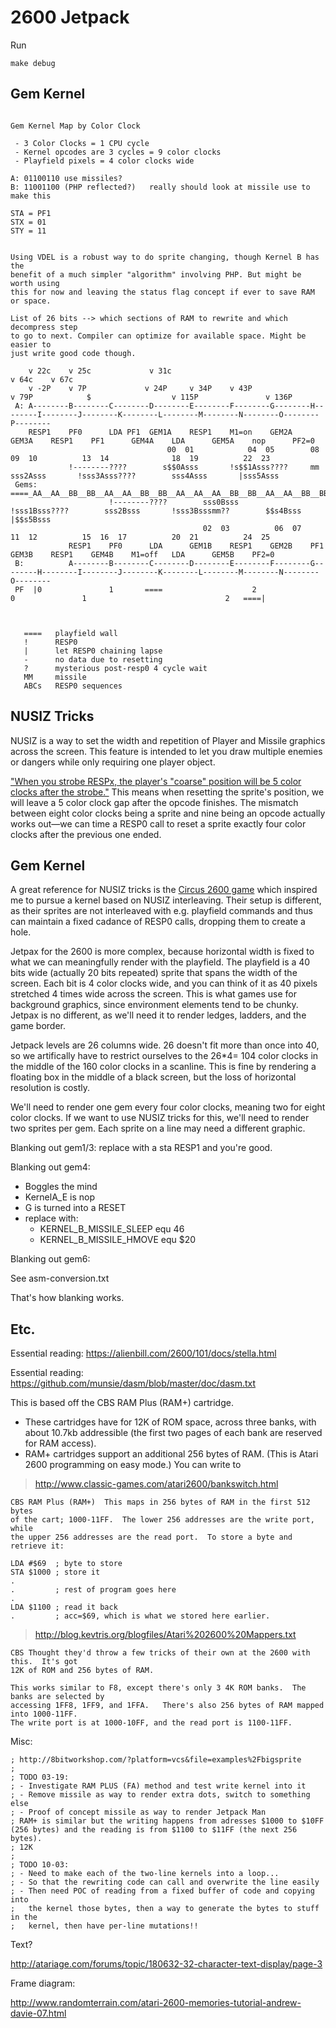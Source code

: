# 2600 Jetpack

Run

```
make debug
```

## Gem Kernel

```

Gem Kernel Map by Color Clock

 - 3 Color Clocks = 1 CPU cycle
 - Kernel opcodes are 3 cycles = 9 color clocks
 - Playfield pixels = 4 color clocks wide

A: 01100110 use missiles?
B: 11001100 (PHP reflected?)   really should look at missile use to make this

STA = PF1
STX = 01
STY = 11


Using VDEL is a robust way to do sprite changing, though Kernel B has the
benefit of a much simpler "algorithm" involving PHP. But might be worth using
this for now and leaving the status flag concept if ever to save RAM or space.

List of 26 bits --> which sections of RAM to rewrite and which decompress step
to go to next. Compiler can optimize for available space. Might be easier to
just write good code though.

    v 22c    v 25c             v 31c                                                                                              v 64c    v 67c
    v -2P    v 7P             v 24P     v 34P    v 43P                               v 79P            $                  v 115P               v 136P
 A: A--------B--------C--------D--------E--------F--------G--------H--------I--------J--------K--------L--------M--------N--------O--------P--------
    RESP1    PF0      LDA PF1  GEM1A    RESP1    M1=on    GEM2A    GEM3A    RESP1    PF1      GEM4A    LDA      GEM5A    nop      PF2=0
                                   00  01            04  05        08  09  10          13  14              18  19          22  23         
             !--------????        s$$0Asss       !s$$1Asss????     mm sss2Asss       !sss3Asss????        sss4Asss       |sss5Asss        
 Gems:                        ====_AA__AA__BB__BB__AA__AA__BB__BB__AA__AA__AA__BB__BB__AA__AA__BB__BB__BB__AA__AA__BB__BB__AA__AA__BB__BB_====
                      !--------????        sss0Bsss       !sss1Bsss????        sss2Bsss       !sss3Bsssmm??        $$s4Bsss       |$$s5Bsss
                                           02  03          06  07              11  12          15  16  17          20  21          24  25 
             RESP1    PF0      LDA      GEM1B    RESP1    GEM2B    PF1      GEM3B    RESP1    GEM4B    M1=off   LDA      GEM5B    PF2=0
 B:          A--------B--------C--------D--------E--------F--------G--------H--------I--------J--------K--------L--------M--------N--------O--------
 PF  |0               1       ====                    2                               0               1                               2   ====|



   ====   playfield wall
   !      RESP0 
   |      let RESP0 chaining lapse
   -      no data due to resetting
   ?      mysterious post-resp0 4 cycle wait
   MM     missile
   ABCs   RESP0 sequences

```

## NUSIZ Tricks

NUSIZ is a way to set the width and repetition of Player and Missile graphics
across the screen. This feature is intended to let you draw multiple enemies
or dangers while only requiring one player object.

["When you strobe RESPx, the player's "coarse" position will be 5 color clocks
after the
strobe."](http://atariage.com/forums/topic/239890-respx-nusizx-and-player-positioning/)
This means when resetting the sprite's position, we will leave a 5 color clock
gap after the opcode finishes. The mismatch between eight color clocks being a
sprite and nine being an opcode actually works out—we can time a RESP0 call to
reset a sprite exactly four color clocks after the previous one ended.

## Gem Kernel

A great reference for NUSIZ tricks is the [Circus 2600
game](http://atariage.com/forums/topic/207391-circus-atariage-2600/) which
inspired me to pursue a kernel based on NUSIZ interleaving. Their setup is
different, as their sprites are not interleaved with e.g. playfield commands and
thus can maintain a fixed cadance of RESP0 calls, dropping them to create a
hole.

Jetpax for the 2600 is more complex, because horizontal width is fixed to what
we can meaningfully render with the playfield. The playfield is a 40 bits wide
(actually 20 bits repeated) sprite that spans the width of the screen. Each bit
is 4 color clocks wide, and you can think of it as 40 pixels stretched 4 times
wide across the screen. This is what games use for background graphics, since
environment elements tend to be chunky. Jetpax is no different, as we'll need it
to render ledges, ladders, and the game border.

Jetpack levels are 26 columns wide. 26 doesn't fit more than once into 40, so we
artifically have to restrict ourselves to the 26*4= 104 color clocks in the
middle of the 160 color clocks in a scanline. This is fine by rendering a
floating box in the middle of a black screen, but the loss of horizontal
resolution is costly.

We'll need to render one gem every four color clocks,
meaning two for eight color clocks. If we want to use NUSIZ tricks for this,
we'll need to render two sprites per gem. Each sprite on a line may need a
different graphic.

Blanking out gem1/3:
   replace with a sta RESP1 and you're good.


Blanking out gem4:

* Boggles the mind
* KernelA_E is nop
* G is turned into a RESET
* replace with:
  * KERNEL_B_MISSILE_SLEEP equ 46
  * KERNEL_B_MISSILE_HMOVE equ $20

Blanking out gem6:

See asm-conversion.txt

That's how blanking works.

## Etc.

Essential reading: https://alienbill.com/2600/101/docs/stella.html

Essential reading: https://github.com/munsie/dasm/blob/master/doc/dasm.txt 

This is based off the CBS RAM Plus (RAM+) cartridge.

* These cartridges have for 12K of ROM space, across three banks, with about
  10.7kb addressible (the first two pages of each bank are reserved for RAM
  access).
* RAM+ cartridges support an additional 256 bytes of RAM. (This is Atari 2600
  programming on easy mode.) You can write to 

> http://www.classic-games.com/atari2600/bankswitch.html
```
CBS RAM Plus (RAM+)  This maps in 256 bytes of RAM in the first 512 bytes
of the cart; 1000-11FF.  The lower 256 addresses are the write port, while
the upper 256 addresses are the read port.  To store a byte and retrieve it:

LDA #$69  ; byte to store
STA $1000 ; store it
.
.         ; rest of program goes here
.
LDA $1100 ; read it back
.         ; acc=$69, which is what we stored here earlier.
```

> http://blog.kevtris.org/blogfiles/Atari%202600%20Mappers.txt
```
CBS Thought they'd throw a few tricks of their own at the 2600 with this.  It's got
12K of ROM and 256 bytes of RAM.

This works similar to F8, except there's only 3 4K ROM banks.  The banks are selected by
accessing 1FF8, 1FF9, and 1FFA.   There's also 256 bytes of RAM mapped into 1000-11FF.
The write port is at 1000-10FF, and the read port is 1100-11FF.
```

Misc:

```
; http://8bitworkshop.com/?platform=vcs&file=examples%2Fbigsprite
;
; TODO 03-19:
; - Investigate RAM PLUS (FA) method and test write kernel into it
; - Remove missile as way to render extra dots, switch to something else
; - Proof of concept missile as way to render Jetpack Man
; RAM+ is similar but the writing happens from adresses $1000 to $10FF (256 bytes) and the reading is from $1100 to $11FF (the next 256 bytes).
; 12K
;
; TODO 10-03:
; - Need to make each of the two-line kernels into a loop...
; - So that the rewriting code can call and overwrite the line easily
; - Then need POC of reading from a fixed buffer of code and copying into
;   the kernel those bytes, then a way to generate the bytes to stuff in the
;   kernel, then have per-line mutations!!
```

Text?

http://atariage.com/forums/topic/180632-32-character-text-display/page-3

Frame diagram:

http://www.randomterrain.com/atari-2600-memories-tutorial-andrew-davie-07.html
